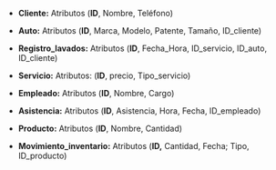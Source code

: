 * **Cliente:** Atributos (**ID**, Nombre, Teléfono)

* **Auto:** Atributos (**ID**, Marca, Modelo, Patente, Tamaño, ID\_cliente)

* **Registro\_lavados:** Atributos (**ID**, Fecha\_Hora, ID\_servicio, ID\_auto, ID\_cliente)

* **Servicio:** Atributos: (**ID**, precio, Tipo\_servicio)

* **Empleado:** Atributos (**ID**, Nombre, Cargo)

* **Asistencia:** Atributos (**ID**, Asistencia, Hora, Fecha, ID\_empleado)

* **Producto:** Atributos (**ID**, Nombre, Cantidad)

* **Movimiento\_inventario:** Atributos (**ID,** Cantidad, Fecha; Tipo, ID\_producto)

